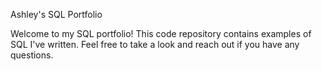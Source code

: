 Ashley's SQL Portfolio


Welcome to my SQL portfolio! This code repository contains examples of SQL I've written. Feel free to take a look and reach out if you have any questions.
